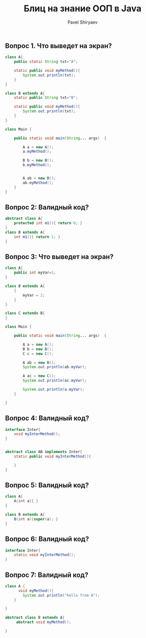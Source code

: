 ﻿---
title: Блиц на знание ООП в Java
layout: single-copy
classes: wide
author_profile: true
author: Pavel Shiryaev
---


## Вопрос 1. Что выведет на экран?

```java
class A{
    public static String txt="A";

    static public void myMethod(){
        System.out.println(txt);
    }
}

class B extends A{
    static public String txt="B";

    static public void myMethod(){
        System.out.println(txt);
    }
}

class Main {

    public static void main(String... args)  {

        A a = new A();
        a.myMethod();

        B b = new B();
        b.myMethod();


        A ab = new B();
        ab.myMethod();
    }
}
```

## Вопрос 2: Валидный код?

```java
abstract class A{
    protected int m1(){ return 0; }
}
class B extends A{
    int m1(){ return 1; }
}
```

## Вопрос 3: Что выведет на экран?

```java
class A{
    public int myVar=1;
}

class B extends A{
    {
        myVar = 2;
    }
}

class C extends B{
}

class Main {

    public static void main(String... args)  {

        A a = new A();
        B b = new B();
        C c = new C();

        A ab = new B();
        System.out.println(ab.myVar);

        A ac = new C();
        System.out.println(ac.myVar);

        System.out.println(a.myVar);
    }

}
```


## Вопрос 4:  Валидный код?

```java
interface Inter{
    void myInterMethod();
}


abstract class AB implements Inter{
    static public void myInterMethod(){

    }
}
```


## Вопрос 5:  Валидный код?

```java
class A{
    A(int a){ }
}

class B extends A{
    B(int a){super(a); }
}
```



## Вопрос 6:  Валидный код?

```java
interface Inter{
    static void myInterMethod();
}
```


## Вопрос 7:  Валидный код?

```java
class A {
      void myMethod(){
        System.out.println("hello from A");
    }

}

abstract class B extends A{
     abstract void myMethod();

}
```

